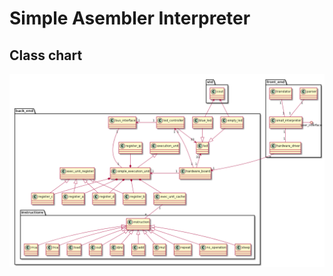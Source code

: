 # Simple Asembler Interpreter

## Class chart
![Alt text](design/class-diagram.png?raw=true "Title")
